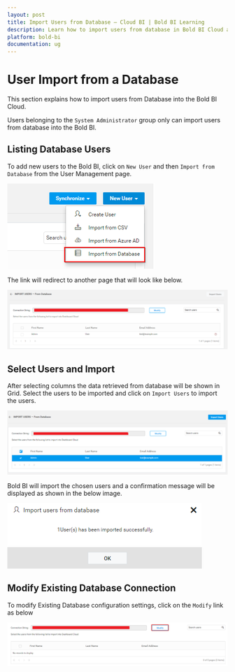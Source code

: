 ```yaml
---
layout: post
title: Import Users from Database – Cloud BI | Bold BI Learning
description: Learn how to import users from database in Bold BI Cloud application. Also know how to modify existing database connection.
platform: bold-bi
documentation: ug
---
```


# User Import from a Database

This section explains how to import users from Database into the Bold BI Cloud.

Users belonging to the `System Administrator` group only can import users from database into the Bold BI.

## Listing Database Users

To add new users to the Bold BI, click on `New User` and then `Import from Database` from the User Management page.

![Add New Users](/static/assets/cloud/managing-resources/manage-users/images/add-new-users.png)

The link will redirect to another page that will look like below.

![Import Users from Database - Home](/static/assets/cloud/managing-resources/manage-users/images/import-users-home.png)


## Select Users and Import

After selecting columns the data retrieved from database will be shown in Grid. Select the users to be imported and click on `Import Users` to import the users.

![Import Selected Users](/static/assets/cloud/managing-resources/manage-users/images/import-users-grid-selection-new.png)

Bold BI will import the chosen users and a confirmation message will be displayed as shown in the below image.

![Success message after imported the Database users](/static/assets/cloud/managing-resources/manage-users/images/Database-User-imported-new.png)

## Modify Existing Database Connection

To modify Existing Database configuration settings, click on the `Modify` link as below

![Modify Database Configuration](/static/assets/cloud/managing-resources/manage-users/images/Modify-Database-settings-Configuration.png)